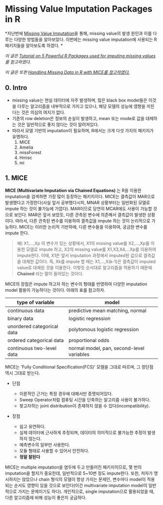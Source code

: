 # Missing Value Imputation Packages in R

*지난번에 <a href="https://github.com/ElApseR/TIL/blob/master/Statistics/Missing%20Value%20Imputation.md">Missing Value Imputation</a>을 통해, missing value의 발생 원인과 이를 다루는 다양한 방법들을 알아보았다. 이번에는 missing value imputation에 사용되는 R 패키지들을 알아보도록 하겠다. *

*이 글은 <a href="https://www.analyticsvidhya.com/blog/2016/03/tutorial-powerful-packages-imputing-missing-values/">Tutorial on 5 Powerful R Packages used for imputing missing values</a>를 참고하였다.*

*이 글은 또한 <a href="https://stefvanbuuren.name/Winnipeg/">Handling Missing Data in R with MICE를 참고하였다.</a>*



## 0. Intro
- missing value는 현실 데이터에 자주 발생하며, 많은 black box model들은 이것을 다루는 알고리즘을 내부적으로 가지고 있으나, 해당 모델의 성능에 영향을 끼친다는 것은 의심의 여지가 없다.
- 기존의 row deletion은 정보의 손실이 발생하고, mean 또는 mode로 값을 대체하는 것은 일반적으로 좋지 않다는 것이 알려져있다.
- 따라서 모델 기반의 imputation이 필요하며, R에서는 크게 다섯 가지의 패키지가 유명하다.
    1. MICE
    2. Amelia
    3. missForest
    4. Hmisc
    5. mi


## 1. MICE

**MICE (Multivariate Imputation via Chained Equations)** 는 R을 이용한 imputation을 검색하면 가장 많이 등장하는 패키지이다. MICE는 결측값이 MAR으로 발생했다고 가정한다(사실 앞서 공부했다시피, MNAR 상황부터는 일반화된 모델로 impute 하는 것이 불가능에 가깝다). MAR이므로 당연히 MCAR에도 사용이 가능할 것으로 보인다. MAR은 앞서 보았듯, 다른 관측된 변수에 의존해서 결측값이 발생한 상황이다. 따라서, 다른 관측된 변수를 이용하여 결측값을 impute 하는 것이 논리적으로 가능하다. MICE는 이러한 논리적 기반하에, 다른 변수들을 이용하여, 궁금한 변수를 impute 한다.

> 예) X1,...,Xp 의 변수가 있는 상황에서, X1의 missing value를 X2,...,Xp를 이용한 모델로 impute 하고, X2의 missing value를 X1,X3,X4,...Xp를 이용하여 impute한다. 이때, X1은 앞서 imputation 과정에서 imputed된 값으로 결측값을 대체한 값이다. 즉, Xk를 impute 할 때는 X1,...,X(k-1)은 결측값이 imputed value로 대체된 것을 이용한다. 이렇듯 순서대로 알고리즘을 적용하기 때문에 **Chained** 라는 말이 들어있는 것이다.

MICE의 장점은 impute 하고자 하는 변수의 형태를 반영하여 다양한 imputation model 활용이 가능하다는 것이다. 아래의 표를 참고하자.

|type of variable|model|
|---|---|
|continuous data| predictive mean matching, normal|
|binary data|logistic regression|
|unordered categorical data|polytomous logistic regression|
|ordered categorical data|proportional odds|
|continuous two-level data|normal model, pan, second-level variables|

MICE는 'Fully Conditional Specification(FCS)' 모델을 그대로 따르며, 그 장단점 역시 그대로 받는다.

- 단점
    - 이론적인 근거는 특정 경우에 대해서만 증명되어있다.
    - Sweep Operator처럼 컴퓨팅 시간을 단축하는 알고리즘 사용이 불가하다.   
    - 찾고자하는 joint distribution이 존재하지 않을 수 있다(incompatibility).

- 장점
    - 쉽고 유연하다.
    - 실제 데이터에 근사하게 추정되며, 데이터의 의미적으로 불가능한 추정이 발생하지 않는다.
    - 예측변수의 일부만 사용한다.
    - 모듈 형태로 사용할 수 있어서 안전하다.
    - **정말 잘된다**

MICE는 multiple imputation을 염두에 두고 만들어진 패키지이므로, 몇 번의 imputation을 할지가 중요한데, 일반적으로 5~10번 정도 impute한다. 또한, 저자가 명시하지는 않았으나 chain 형식의 모델이 항상 가지는 문제인, 변수마다 model이 적용되는 순서도 영향이 있을 것으로 보인다(이건 multivariate imputation model이 일반적으로 가지는 문제이기도 하다). 개인적으로, single imputation으로 활용되었을 때, 다른 알고리즘에 비해 성능이 좋은지 궁금하다.
